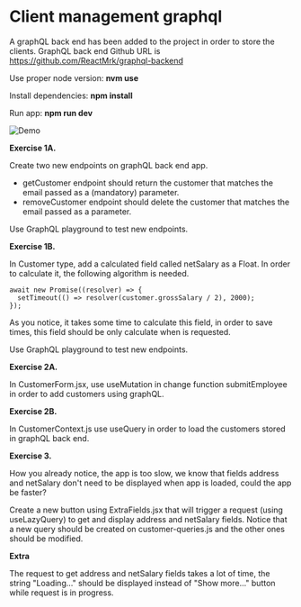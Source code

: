 # **Client management graphql**

A graphQL back end has been added to the project in order to store the clients.
GraphQL back end Github URL is https://github.com/ReactMrk/graphql-backend

Use proper node version: **nvm use**

Install dependencies: **npm install**

Run app: **npm run dev**

![Demo](https://github.com/ReactMrk/lifecycle-kata/blob/main/src/assets/hooks-kata-solution-kata.gif?raw=true)

**Exercise 1A.**

Create two new endpoints on graphQL back end app.

- getCustomer endpoint should return the customer that matches the email passed as a (mandatory) parameter.
- removeCustomer endpoint should delete the customer that matches the email passed as a parameter.

Use GraphQL playground to test new endpoints.

**Exercise 1B.**

In Customer type, add a calculated field called netSalary as a Float. In order to calculate it, the following algorithm is needed.

```
await new Promise((resolver) => {
  setTimeout(() => resolver(customer.grossSalary / 2), 2000);
});
```

As you notice, it takes some time to calculate this field, in order to save times, this field should be only calculate when is requested.

Use GraphQL playground to test new endpoints.

**Exercise 2A.**

In CustomerForm.jsx, use useMutation in change function submitEmployee in order to add customers using graphQL.

**Exercise 2B.**

In CustomerContext.js use useQuery in order to load the customers stored in graphQL back end.

**Exercise 3.**

How you already notice, the app is too slow, we know that fields address and netSalary don't need to be displayed when app is loaded, could the app be faster?

Create a new button using ExtraFields.jsx that will trigger a request (using useLazyQuery) to get and display address and netSalary fields.
Notice that a new query should be created on customer-queries.js and the other ones should be modified.

**Extra**

The request to get address and netSalary fields takes a lot of time, the string "Loading..." should be displayed instead of "Show more..." button while request is in progress.

